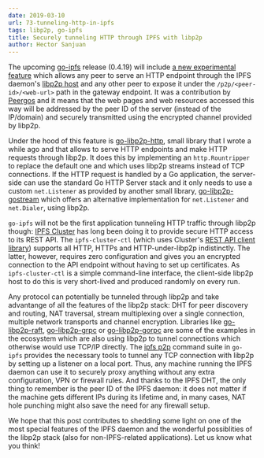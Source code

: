 ```yaml
---
date: 2019-03-10
url: 73-tunneling-http-in-ipfs
tags: libp2p, go-ipfs
title: Securely tunneling HTTP through IPFS with libp2p
author: Hector Sanjuan
---
```


The upcoming [go-ipfs](https://github.com/ipfs/go-ipfs) release (0.4.19) will
include
[a new experimental feature](https://github.com/ipfs/go-ipfs/blob/master/docs/experimental-features.md#p2p-http-proxy)
which allows any peer to serve an HTTP endpoint through the IPFS daemon's
[libp2p host](https://libp2p.io) and any other peer to expose it under the
`/p2p/<peer-id>/<web-url>` path in the gateway endpoint. It was a contribution
by [Peergos]( https://peergos.org/) and it means that the web pages and web
resources accessed this way will be addressed by the peer ID of the server
(instead of the IP/domain) and securely transmitted using the encrypted
channel provided by libp2p.

Under the hood of this feature is
[go-libp2p-http](https://github.com/hsanjuan/go-libp2p-http), small library
that I wrote a while ago and that allows to serve HTTP endpoints and make HTTP
requests through libp2p. It does this by implementing an `http.Rountripper` to
replace the default one and which uses libp2p streams instead of TCP
connections. If the HTTP request is handled by a Go application, the
server-side can use the standard Go HTTP Server stack and it only needs to use
a custom `net.Listener` as provided by another small library,
[go-libp2p-gostream](https://github.com/hsanjuan/go-libp2p-gostream/) which
offers an alternative implementation for `net.Listener` and `net.Dialer`,
using libp2p.

`go-ipfs` will not be the first application tunneling HTTP traffic through
libp2p though: [IPFS Cluster](https://cluster.ipfs.io) has long been doing it
to provide secure HTTP access to its REST API. The `ipfs-cluster-ctl` (which
uses Cluster's
[REST API client library](https://godoc.org/github.com/ipfs/ipfs-cluster/api/rest/client))
supports all HTTP, HTTPs and HTTP-under-libp2p indistinctly. The latter,
however, requires zero configuration and gives you an encrypted connection to
the API endpoint without having to set up certificates. As `ipfs-cluster-ctl`
is a simple command-line interface, the client-side libp2p host to do this is
very short-lived and produced randomly on every run.

Any protocol can potentially be tunneled through libp2p and take advantange of
all the features of the libp2p stack: DHT for peer discovery and routing, NAT
traversal, stream multiplexing over a single connection, multiple network
transports and channel encryption. Libraries like
[go-libp2p-raft](https://github.com/libp2p/go-libp2p-raft),
[go-libp2p-grpc](https://github.com/paralin/go-libp2p-grpc) or
[go-libp2p-gorpc](https://github.com/paralin/go-libp2p-grpc) are some of the
examples in the ecosystem which are also using libp2p to tunnel connections
which otherwise would use TCP/IP directly. The
[ipfs p2p](https://docs.ipfs.io/reference/api/cli/#ipfs-p2p) command suite in
`go-ipfs` provides the necessary tools to tunnel any TCP connection with
libp2p by setting up a listener on a local port. Thus, any machine running the
IPFS daemon can use it to securely proxy anything without any extra
configuration, VPN or firewall rules. And thanks to the IPFS DHT, the only
thing to remember is the peer ID of the IPFS daemon: it does not matter if the
machine gets different IPs during its lifetime and, in many cases, NAT hole
punching might also save the need for any firewall setup.

We hope that this post contributes to shedding some light on one of the most
special features of the IPFS daemon and the wonderful possiblities of the
libp2p stack (also for non-IPFS-related applications). Let us know what you
think!
